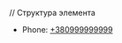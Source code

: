 // Структура элемента
<ul>
    <li class="link__item">
      Phone: <a class="copy-link" href="tel:380999999999">+380999999999</a>
      <span class="copy-img"></span>
      <span class="copy-btn"></span>
      <span class="copy-tooltip"></span>
    </li>
  </ul>
